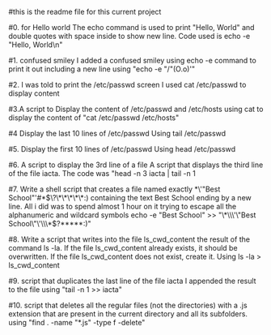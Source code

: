#this is the readme file for this current project

#0. for Hello world
The echo command is used to print "Hello, World" and double quotes with space inside to show new line. Code used is echo -e "Hello, World\n"

#1. confused smiley
I added a confused smiley using echo -e command to print it out including a new line using "echo -e "/"(O.o)'"

#2. I was told to print the /etc/passwd screen
I used cat /etc/passwd to display content

#3.A script to Display the content of /etc/passwd and /etc/hosts
using cat to display the content of "cat /etc/passwd /etc/hosts" 

#4 Display the last 10 lines of /etc/passwd
Using tail /etc/passwd

#5. Display the first 10 lines of /etc/passwd
Using head /etc/passwd  

#6. A script to display the 3rd line of a file
A script that displays the third line of the file iacta.
The code was "head -n 3 iacta | tail -n 1

#7. Write a shell script that creates a file named exactly \*\\'"Best School"\'\#\*$\?\*\*\*\*\*:) containing the text Best School ending by a new line.
All i did was to spend almost 1 hour on it trying to escape all the alphanumeric and wildcard symbols echo -e "Best School" >> "\*\\\'\"Best School\"\'\\\*$\?\*\*\*\*\*:)"

#8. Write a script that writes into the file ls_cwd_content the result of the command ls -la. If the file ls_cwd_content already exists, it should be overwritten. If the file ls_cwd_content does not exist, create it.
Using ls -la > ls_cwd_content

#9. script that duplicates the last line of the file iacta
I appended the result to the file using "tail -n 1 >> iacta"

#10. script that deletes all the regular files (not the directories) with a .js extension that are present in the current directory and all its subfolders.
using "find . -name "*.js" -type f -delete"

